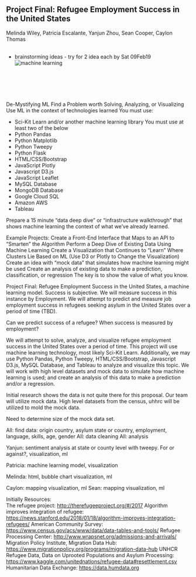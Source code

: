 ## Project Final: Refugee Employment Success in the United States

Melinda Wiley, Patricia Escalante, Yanjun Zhou, Sean Cooper, Caylon Thomas
<br>
<br>
* brainstorming ideas - try for 2 idea each by Sat 09Feb19<br>
![machine learning](https://user-images.githubusercontent.com/41865917/52417360-b70e6100-2ab9-11e9-8c4c-956de92052f9.png)

<br><br><br><br>

De-Mystifying ML
Find a Problem worth Solving, Analyzing, or Visualizing
Use ML in the context of technologies learned
You must use:
* Sci-Kit Learn and/or another machine learning library
You must use at least two of the below
* Python Pandas
* Python Matplotlib
* Python Tweepy
* Python Flask
* HTML/CSS/Bootstrap
* JavaScript Plotly
* Javascript D3.js
* JavaScript Leaflet
* MySQL Database
* MongoDB Database
* Google Cloud SQL
* Amazon AWS
* Tableau

Prepare a 15 minute “data deep dive” or “infrastructure walkthrough” that shows machine learning the context of what we’ve already learned.

Example Projects:
Create a Front-End Interface that Maps to an API to “Smarten” the Algorithm
Perform a Deep Dive of Existing Data Using Machine Learning 
Create a Visualization that Continues to “Learn” Where Clusters Lie Based on ML (Use D3 or Plotly to Change the Visualization)
Create an idea with “mock data” that simulates how machine learning might be used
Create an analysis of existing data to make a prediction, classification, or regression
The key is to show the value of what you know.


Project Final: Refugee Employment Success in the United States, a machine learning model. Success is subjective. We will measure success in this instance by Employment. We will attempt to predict and measure job employment success in refugees seeking asylum in the United States over a period of time (TBD). 

Can we predict success of a refugee? When success is measured by employment? 

We will attempt to solve, analyze, and visualize refugee employment success in the United States over a period of time. This project will use machine learning technology, most likely Sci-Kit Learn. Additionally, we may use Python Pandas, Python Tweepy, HTML/CSS/Bootstrap, Javascript D3.js, MySQL Database, and Tableau to analyze and visualize this topic. We will work with high level datasets and mock data to simulate how machine learning is used; and create an analysis of this data to make a prediction and/or a regression. 

Initial research shows the data is not quite there for this proposal. Our team will utilize mock data. High level datasets from the census, uhhrc will be utilized to mold the mock data.

Need to determine size of the mock data set. 

All: find data: origin country, asylum state or country, employment, language, skills, age, gender
All: data cleaning
All: analysis

Yanjun: sentiment analysis at state or county level with tweepy. For or against?, visualization, ml


Patricia: machine learning model, visualization


Melinda: html, bubble chart visualization, ml


Caylon: mapping visualization, ml
Sean: mapping visualization, ml


Initially Resources:  
The refugee project: http://therefugeeproject.org/#/2017 
Algorithm improves integration of refugee: https://news.stanford.edu/2018/01/18/algorithm-improves-integration-refugees/ 
American Community Survey: https://www.census.gov/acs/www/data/data-tables-and-tools/ 
Refugee Processing Center: http://www.wrapsnet.org/admissions-and-arrivals/
Migration Policy Institute, Migration Data Hub: https://www.migrationpolicy.org/programs/migration-data-hub 
UNHCR Refugee Data, Data on Uprooted Populations and Asylum Processing: https://www.kaggle.com/unitednations/refugee-data#resettlement.csv 
Humanitarian Data Exchange: https://data.humdata.org 








